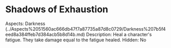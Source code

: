 # Shadows of Exhaustion

Aspects: Darkness (../Aspects%2051560ac666db47f7a87735a87d8c0729/Darkness%207b5f4eed8a384ffeb7d384acb5b8d14b.md)
Description: Heal a character's fatigue. They take damage equal to the fatigue healed. 
Hidden: No